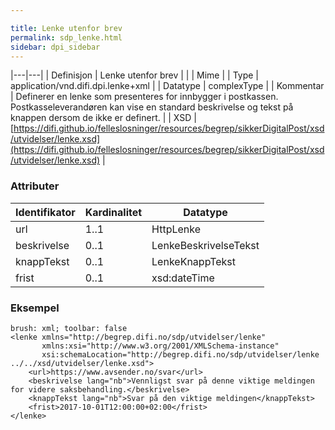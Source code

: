 ```yaml
---

title: Lenke utenfor brev  
permalink: sdp_lenke.html
sidebar: dpi_sidebar
---
```


|---|---|
| Definisjon | Lenke utenfor brev |
|            | Mime |
| Type       | application/vnd.difi.dpi.lenke+xml |
| Datatype   | complexType |
| Kommentar  | Definerer en lenke som presenteres for innbygger i postkassen. Postkasseleverandøren kan vise en standard beskrivelse og tekst på knappen dersom de ikke er definert. |
| XSD        | [https://difi.github.io/felleslosninger/resources/begrep/sikkerDigitalPost/xsd/utvidelser/lenke.xsd](https://difi.github.io/felleslosninger/resources/begrep/sikkerDigitalPost/xsd/utvidelser/lenke.xsd) |

### Attributer

| Identifikator | Kardinalitet | Datatype   |
| --- | --- | --- |
| url           | 1..1         | HttpLenke             |
| beskrivelse   | 0..1         | LenkeBeskrivelseTekst |
| knappTekst    | 0..1         | LenkeKnappTekst       |
| frist         | 0..1         | xsd:dateTime          |

### Eksempel

``` 
brush: xml; toolbar: false
<lenke xmlns="http://begrep.difi.no/sdp/utvidelser/lenke"
       xmlns:xsi="http://www.w3.org/2001/XMLSchema-instance"
       xsi:schemaLocation="http://begrep.difi.no/sdp/utvidelser/lenke ../../xsd/utvidelser/lenke.xsd">
    <url>https://www.avsender.no/svar</url>
    <beskrivelse lang="nb">Vennligst svar på denne viktige meldingen for videre saksbehandling.</beskrivelse>
    <knappTekst lang="nb">Svar på den viktige meldingen</knappTekst>
    <frist>2017-10-01T12:00:00+02:00</frist>
</lenke>
```
